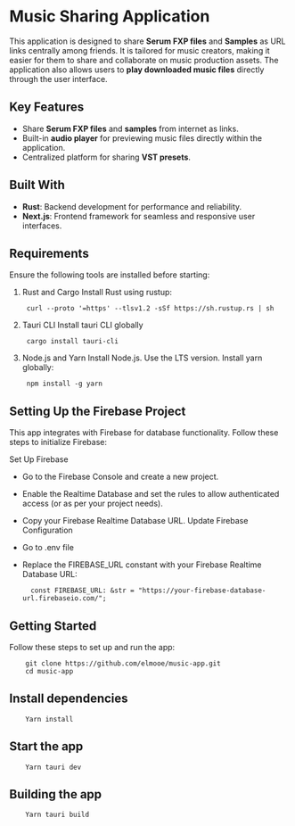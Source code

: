 


# Music Sharing Application

This application is designed to share **Serum FXP files** and **Samples** as URL links centrally among friends. It is tailored for music creators, making it easier for them to share and collaborate on music production assets. The application also allows users to **play downloaded music files** directly through the user interface.

## Key Features
- Share **Serum FXP files** and **samples** from internet as links.
- Built-in **audio player** for previewing music files directly within the application.
- Centralized platform for sharing **VST presets**.

## Built With
- **Rust**: Backend development for performance and reliability.
- **Next.js**: Frontend framework for seamless and responsive user interfaces.

## Requirements
Ensure the following tools are installed before starting:
1. Rust and Cargo
Install Rust using rustup:

        curl --proto '=https' --tlsv1.2 -sSf https://sh.rustup.rs | sh

2. Tauri CLI
Install tauri CLI globally

        cargo install tauri-cli

3. Node.js and Yarn
Install Node.js. Use the LTS version.
Install yarn globally:

        npm install -g yarn

## Setting Up the Firebase Project
This app integrates with Firebase for database functionality. Follow these steps to initialize Firebase:

Set Up Firebase

* Go to the Firebase Console and create a new project.
* Enable the Realtime Database and set the rules to allow authenticated access (or as per your project needs).
* Copy your Firebase Realtime Database URL.
Update Firebase Configuration
* Go to .env file
* Replace the FIREBASE_URL constant with your Firebase Realtime Database URL:

        const FIREBASE_URL: &str = "https://your-firebase-database-url.firebaseio.com/";

## Getting Started
Follow these steps to set up and run the app:

        git clone https://github.com/elmooe/music-app.git
        cd music-app

## Install dependencies

        Yarn install

## Start the app

        Yarn tauri dev

## Building the app
        Yarn tauri build